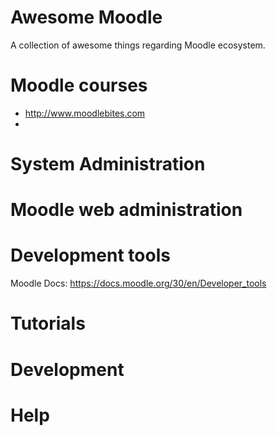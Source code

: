  # Awesome Moodle
 A collection of awesome things regarding Moodle ecosystem.

 # Moodle courses
 * http://www.moodlebites.com
 *

# System Administration

# Moodle web administration

# Development tools
Moodle Docs: https://docs.moodle.org/30/en/Developer_tools

# Tutorials

# Development

# Help

